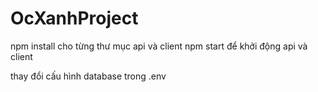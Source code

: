 # OcXanhProject

npm install cho từng thư mục api và client
npm start để khởi động api và client

thay đổi cấu hình database trong .env



